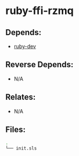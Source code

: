 # ruby-ffi-rzmq

## Depends:

  -  [ruby-dev](/salt/ruby-dev)

## Reverse Depends:

  -  N/A

## Relates:

  -  N/A

## Files:

```bash
.
└── init.sls
```
